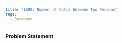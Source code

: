 ```yaml
---
title: "1699: Number of Calls Between Two Persons"
tags:
  - Database
---
```

### Problem Statement

